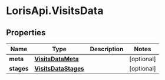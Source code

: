 # LorisApi.VisitsData

## Properties
Name | Type | Description | Notes
------------ | ------------- | ------------- | -------------
**meta** | [**VisitsDataMeta**](VisitsDataMeta.md) |  | [optional] 
**stages** | [**VisitsDataStages**](VisitsDataStages.md) |  | [optional] 


